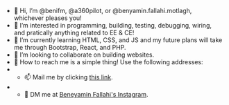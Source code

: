 - 👋 Hi, I’m @benifm, @a360pilot, or @benyamin.fallahi.motlagh, whichever pleases you!
- 👀 I’m interested in programming, building, testing, debugging, wiring, and pratically anything related to EE & CE!
- 🌱 I’m currently learning HTML, CSS, and JS and my future plans will take me through Bootstrap, React, and PHP.
- 💞️ I’m looking to collaborate on building websites.
- &#128075; How to reach me is a simple thing! Use the following addresses:
- - &#128235; Mail me by clicking [this link](mailto:a360pilot.business@gmail.com).
- - &#128241; DM me at [Beneyamin Fallahi's Instagram](https://www.instagram.com/benyamin.fallahi.motlagh/).

<!---
Benifm/Benifm is a ✨ special ✨ repository because its `README.md` (this file) appears on your GitHub profile.
You can click the Preview link to take a look at your changes.
--->
